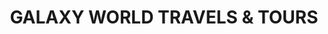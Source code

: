 ---
title: "GALAXY WORLD TRAVELS & TOURS"
url: /mltn/galaxy-world-travels-and-tours/
shop: travel agency
---